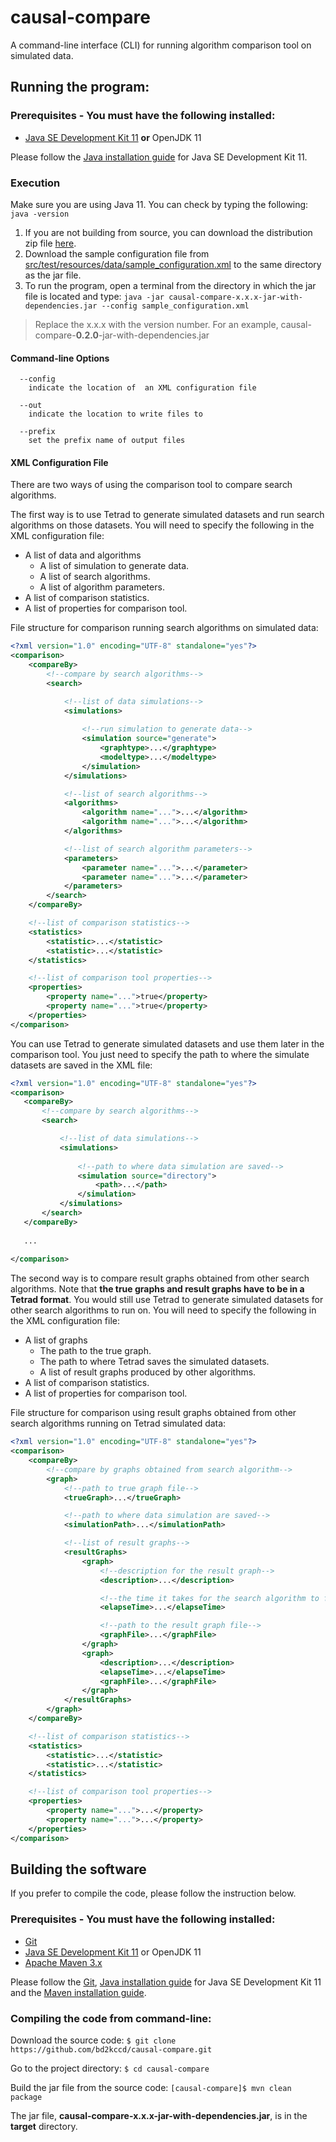 # causal-compare
A command-line interface (CLI) for running algorithm comparison tool on simulated data.

## Running the program:

### Prerequisites - You must have the following installed:
* [Java SE Development Kit 11](https://www.oracle.com/java/technologies/javase-jdk11-downloads.html) **or** OpenJDK 11

Please follow the [Java installation guide](https://docs.oracle.com/en/java/javase/11/install/overview-jdk-installation.html) for Java SE Development Kit 11.

### Execution

Make sure you are using Java 11.  You can check by typing the following: ```java -version```
1. If you are not building from source, you can download the distribution zip file [here](https://cloud.ccd.pitt.edu/nexus/content/repositories/releases/edu/pitt/dbmi/causal-compare/0.2.0/causal-compare-0.2.0-jar-with-dependencies.jar).
2. Download the sample configuration file from [src/test/resources/data/sample_configuration.xml](src/test/resources/data/sample_configuration.xml) to the same directory as the jar file.
4. To run the program, open a terminal from the directory in which the jar file is located and type:
```java -jar causal-compare-x.x.x-jar-with-dependencies.jar --config sample_configuration.xml```

> Replace the x.x.x with the version number.  For an example, causal-compare-**0.2.0**-jar-with-dependencies.jar

#### Command-line Options
```
  --config
    indicate the location of  an XML configuration file
    
  --out
    indicate the location to write files to

  --prefix
    set the prefix name of output files
```

#### XML Configuration File
There are two ways of using the comparison tool to compare search algorithms.

The first way is to use Tetrad to generate simulated datasets and run search algorithms on those datasets.  You will need to specify the following in the XML configuration file:
* A list of data and algorithms
	* A list of simulation to generate data.
	* A list of search algorithms.
	* A list of algorithm parameters.
* A list of comparison statistics.
* A list of properties for comparison tool.

File structure for comparison running search algorithms on simulated data:
```xml
<?xml version="1.0" encoding="UTF-8" standalone="yes"?>
<comparison>
    <compareBy>
        <!--compare by search algorithms-->
        <search>

            <!--list of data simulations-->
            <simulations>
            
                <!--run simulation to generate data-->
                <simulation source="generate">
                    <graphtype>...</graphtype>
                    <modeltype>...</modeltype>
                </simulation>
            </simulations>

            <!--list of search algorithms-->
            <algorithms>
                <algorithm name="...">...</algorithm>
                <algorithm name="...">...</algorithm>
            </algorithms>

            <!--list of search algorithm parameters-->
            <parameters>
                <parameter name="...">...</parameter>
                <parameter name="...">...</parameter>
            </parameters>
        </search>
    </compareBy>

    <!--list of comparison statistics-->
    <statistics>
        <statistic>...</statistic>
        <statistic>...</statistic>
    </statistics>

    <!--list of comparison tool properties-->
    <properties>
        <property name="...">true</property>
        <property name="...">true</property>
    </properties>
</comparison>
```
 You can use Tetrad to generate simulated datasets and use them later in the comparison tool.  You just need to specify the path to where the simulate datasets are saved in the XML file:
 ```xml
<?xml version="1.0" encoding="UTF-8" standalone="yes"?>
<comparison>
    <compareBy>
        <!--compare by search algorithms-->
        <search>

            <!--list of data simulations-->
            <simulations>
                
                <!--path to where data simulation are saved-->
                <simulation source="directory">
                    <path>...</path>
                </simulation>
            </simulations>
        </search>
    </compareBy>
    
    ...
    
</comparison>
```
 The second way is to compare result graphs obtained from other search algorithms.    Note that **the true graphs and result graphs have to be in a Tetrad format**.  You would still use Tetrad to generate simulated datasets for other search algorithms to run on.   You will need to specify the following in the XML configuration file:
* A list of graphs
	* The path to the true graph.
	* The path to where Tetrad saves the simulated datasets.
	* A list of result graphs produced by other algorithms.
* A list of comparison statistics.
* A list of properties for comparison tool.

File structure for comparison using result graphs obtained from other search algorithms running on Tetrad simulated data:
```xml
<?xml version="1.0" encoding="UTF-8" standalone="yes"?>
<comparison>
    <compareBy>
        <!--compare by graphs obtained from search algorithm-->
        <graph>
            <!--path to true graph file-->
            <trueGraph>...</trueGraph>

            <!--path to where data simulation are saved-->
            <simulationPath>...</simulationPath>

            <!--list of result graphs-->
            <resultGraphs>
                <graph>
                    <!--description for the result graph-->
                    <description>...</description>

                    <!--the time it takes for the search algorithm to finish-->
                    <elapseTime>...</elapseTime>

                    <!--path to the result graph file-->
                    <graphFile>...</graphFile>
                </graph>
                <graph>
                    <description>...</description>
                    <elapseTime>...</elapseTime>
                    <graphFile>...</graphFile>
                </graph>
            </resultGraphs>
        </graph>
    </compareBy>

    <!--list of comparison statistics-->
    <statistics>
        <statistic>...</statistic>
        <statistic>...</statistic>
    </statistics>

    <!--list of comparison tool properties-->
    <properties>
        <property name="...">...</property>
        <property name="...">...</property>
    </properties>
</comparison>
```

## Building the software
If you prefer to compile the code, please follow the instruction below.

### Prerequisites - You must have the following installed:
* [Git](https://git-scm.com/downloads)
* [Java SE Development Kit 11](https://www.oracle.com/java/technologies/javase-jdk11-downloads.html) or OpenJDK 11
* [Apache Maven 3.x](https://maven.apache.org/download.cgi)

Please follow the [Git](https://git-scm.com/docs), [Java installation guide](https://docs.oracle.com/en/java/javase/11/install/overview-jdk-installation.html) for Java SE Development Kit 11 and the [Maven installation guide](https://maven.apache.org/install.html).

### Compiling the code from command-line:

 Download the source code: 
 ```$ git clone https://github.com/bd2kccd/causal-compare.git```
 
Go to the project directory:
 ```$ cd causal-compare```
 
 Build the jar file from the source code:
 ```[causal-compare]$ mvn clean package```

The jar file, **causal-compare-x.x.x-jar-with-dependencies.jar**, is in the **target** directory.
